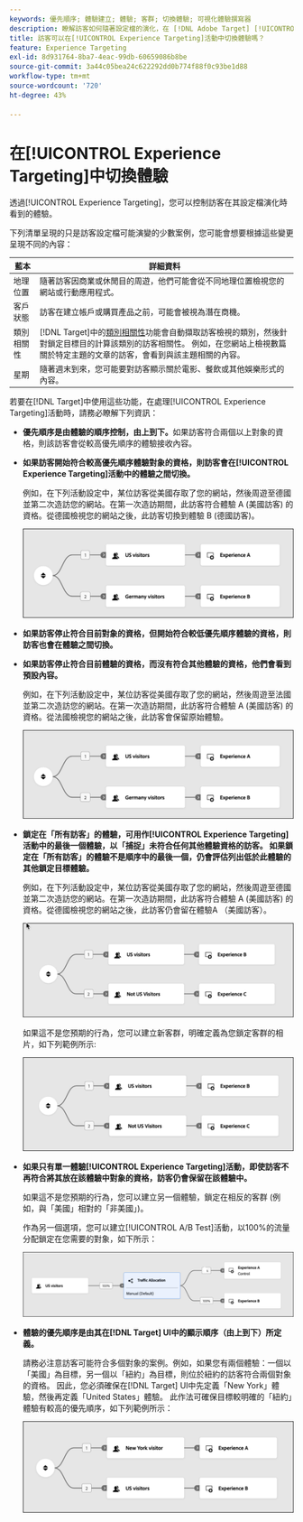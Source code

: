 ```yaml
---
keywords: 優先順序; 體驗建立; 體驗; 客群; 切換體驗; 可視化體驗撰寫器
description: 瞭解訪客如何隨著設定檔的演化，在 [!DNL Adobe Target] [!UICONTROL Experience Targeting] (XT)活動中的體驗之間切換。
title: 訪客可以在[!UICONTROL Experience Targeting]活動中切換體驗嗎？
feature: Experience Targeting
exl-id: 8d931764-8ba7-4eac-99db-60659086b8be
source-git-commit: 3a44c05bea24c622292dd0b774f88f0c93be1d88
workflow-type: tm+mt
source-wordcount: '720'
ht-degree: 43%

---
```


# 在[!UICONTROL Experience Targeting]中切換體驗

透過[!UICONTROL Experience Targeting]，您可以控制訪客在其設定檔演化時看到的體驗。

下列清單呈現的只是訪客設定檔可能演變的少數案例，您可能會想要根據這些變更呈現不同的內容：

| 藍本 | 詳細資料 |
|--- |--- |
| 地理位置 | 隨著訪客因商業或休閒目的周遊，他們可能會從不同地理位置檢視您的網站或行動應用程式。 |
| 客戶狀態 | 訪客在建立帳戶或購買產品之前，可能會被視為潛在商機。 |
| 類別相關性 | [!DNL Target]中的[類別相關性](/help/main/c-target/c-visitor-profile/category-affinity.md)功能會自動擷取訪客檢視的類別，然後針對鎖定目標目的計算該類別的訪客相關性。 例如，在您網站上檢視數篇關於特定主題的文章的訪客，會看到與該主題相關的內容。 |
| 星期 | 隨著週末到來，您可能要對訪客顯示關於電影、餐飲或其他娛樂形式的內容。 |

若要在[!DNL Target]中使用這些功能，在處理[!UICONTROL Experience Targeting]活動時，請務必瞭解下列資訊：

* **優先順序是由體驗的順序控制，由上到下。**&#x200B;如果訪客符合兩個以上對象的資格，則該訪客會從較高優先順序的體驗接收內容。
* **如果訪客開始符合較高優先順序體驗對象的資格，則訪客會在[!UICONTROL Experience Targeting]活動中的體驗之間切換。**

  例如，在下列活動設定中，某位訪客從美國存取了您的網站，然後周遊至德國並第二次造訪您的網站。在第一次造訪期間，此訪客符合體驗 A (美國訪客) 的資格。從德國檢視您的網站之後，此訪客切換到體驗 B (德國訪客)。

  ![優先順序美國 > 德國](/help/main/c-activities/t-experience-target/t-xt-create/assets/xt_priority_us_germany-refresh.png)

* **如果訪客停止符合目前對象的資格，但開始符合較低優先順序體驗的資格，則訪客也會在體驗之間切換。**
* **如果訪客停止符合目前體驗的資格，而沒有符合其他體驗的資格，他們會看到預設內容。**

  例如，在下列活動設定中，某位訪客從美國存取了您的網站，然後周遊至法國並第二次造訪您的網站。在第一次造訪期間，此訪客符合體驗 A (美國訪客) 的資格。從法國檢視您的網站之後，此訪客會保留原始體驗。

  ![優先順序美國 > 德國](/help/main/c-activities/t-experience-target/t-xt-create/assets/xt_priority_us_germany-refresh.png)

* **鎖定在「所有訪客」的體驗，可用作[!UICONTROL Experience Targeting]活動中的最後一個體驗，以「捕捉」未符合任何其他體驗資格的訪客。 如果鎖定在「所有訪客」的體驗不是順序中的最後一個，仍會評估列出低於此體驗的其他鎖定目標體驗。**

  例如，在下列活動設定中，某位訪客從美國存取了您的網站，然後周遊至德國並第二次造訪您的網站。在第一次造訪期間，此訪客符合體驗 A (美國訪客) 的資格。從德國檢視您的網站之後，此訪客仍會留在體驗A （美國訪客）。

  ![優先順序美國 > 所有訪客](/help/main/c-activities/t-experience-target/t-xt-create/assets/xt_priority_us_not_us-refresh.png)

  如果這不是您預期的行為，您可以建立新客群，明確定義為您鎖定客群的相片，如下列範例所示:

  ![優先順序美國 > 非美國](/help/main/c-activities/t-experience-target/t-xt-create/assets/not-us.png)

* **如果只有單一體驗[!UICONTROL Experience Targeting]活動，即使訪客不再符合將其放在該體驗中對象的資格，訪客仍會保留在該體驗中。**

  如果這不是您預期的行為，您可以建立另一個體驗，鎖定在相反的客群 (例如，與「美國」相對的「非美國」)。

  作為另一個選項，您可以建立[!UICONTROL A/B Test]活動，以100%的流量分配鎖定在您需要的對象，如下所示：

  ![優先順序一體驗](/help/main/c-activities/t-experience-target/t-xt-create/assets/xt_priority_one_experience-refresh.png)

* **體驗的優先順序是由其在[!DNL Target] UI中的顯示順序（由上到下）所定義。**

  請務必注意訪客可能符合多個對象的案例。例如，如果您有兩個體驗：一個以「美國」為目標，另一個以「紐約」為目標，則位於紐約的訪客符合兩個對象的資格。 因此，您必須確保在[!DNL Target] UI中先定義「New York」體驗，然後再定義「United States」體驗。 此作法可確保目標較明確的「紐約」體驗有較高的優先順序，如下列範例所示：

  ![優先順序紐約 > 美國](/help/main/c-activities/t-experience-target/t-xt-create/assets/xt_priority_ny_us-refresh.png)
